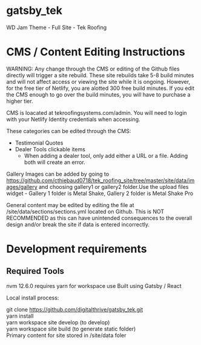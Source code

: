 # gatsby_tek

WD Jam Theme - Full Site - Tek Roofing

# CMS / Content Editing Instructions

WARNING: Any change through the CMS or editing of the Github files directly will trigger a site rebuild.  These site rebuilds take 5-8 build minutes and will not affect access or viewing the site while it is ongoing.  However, for the free tier of Netlify, you are alotted 300 free build minutes.
If you edit the CMS enough to go over the build minutes, you will have to purchase a higher tier.

CMS is loacated at tekroofingsystems.com/admin. You will need to login with your Netlify Identity credentials when accessing.

These categories can be edited through the CMS:

- Testimonial Quotes
- Dealer Tools clickable items
  - When adding a dealer tool, only add either a URL or a file. Adding both will create an error.

Gallery Images can be added by going to https://github.com/cthiebaud0718/tek_roofing_site/tree/master/site/data/images/gallery and choosing gallery1 or gallery2 folder.Use the upload files widget - Gallery 1 folder is Metal Shake, Gallery 2 folder is Metal Shake Pro

General content may be edited by editing the file at /site/data/sections/sections.yml located on Github.  This is NOT RECOMMENDED as this can have unintended consequences to the overall design and/or break the site if data is entered incorrectly.


# Development requirements

## Required Tools

nvm 12.6.0
requires yarn for workspace use
Built using Gatsby / React

Local install process:

git clone https://github.com/digitalthrive/gatsby_tek.git</br>
yarn install</br>
yarn workspace site develop (to develop)</br>
yarn workspace site build (to generate static folder)</br>
Primary content for site stored in /site/data foler
